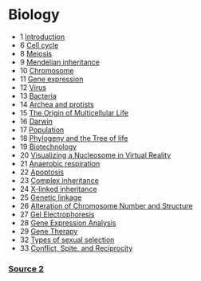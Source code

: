 ﻿# Biology

- 1 [Introduction](introduction)
- 6 [Cell cycle](cell-cycle)
- 8 [Meiosis](meiosis)
- 9 [Mendelian inheritance](mendelian-inheritance)
- 10 [Chromosome](chromosome)
- 11 [Gene expression](gene-expression)
- 12 [Virus](virus)
- 13 [Bacteria](bacteria)
- 14 [Archea and protists](archaea-and-protists)
- 15 [The Origin of Multicellular Life](origin-of-multicellular-life)
- 16 [Darwin](darwin)
- 17 [Population](population)
- 18 [Phylogeny and the Tree of life](tree-of-life)
- 19 [Biotechnology](biotechnology)
- 20 [Visualizing a Nucleosome in Virtual Reality](visualizing-nucleosome)
- 21 [Anaerobic respiration](anaerobic-respiration)
- 22 [Apoptosis](apoptosis)
- 23 [Complex inheritance](complex-inheritance)
- 24 [X-linked inheritance](x-linked-inheritance)
- 25 [Genetic linkage](genetic-linkage)
- 26 [Alteration of Chromosome Number and Structure](alteration-of-chromosome-number-structure)
- 27 [Gel Electrophoresis](gel-electrophoresis)
- 28 [Gene Expression Analysis](gene-expression-analysis)
- 29 [Gene Therapy](gene-therapy)
- 32 [Types of sexual selection](types-of-sexual-selection)
- 33 [Conflict, Spite, and Reciprocity](conflict-spite-reciprocity)

### [Source 2](https://www.youtube.com/playlist?list=PLwL0Myd7Dk1F0iQPGrjehze3eDpco1eVz)